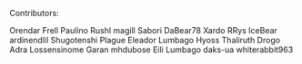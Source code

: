 Contributors:

Orendar
Frell
Paulino
Rushl
magill
Sabori
DaBear78
Xardo
RRys
IceBear
ardinendlil
Shugotenshi
Plague
Eleador
Lumbago
Hyoss
Thaliruth
Drogo
Adra
Lossensinome
Garan
mhdubose
Eili
Lumbago
daks-ua
whiterabbit963